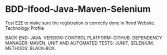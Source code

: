 # BDD-Ifood-Java-Maven-Selenium

Test E2E to make sure the registration is correctly done in Ifood Website.
Technology Profile

BACK-END: JAVA.
VERSION-CONTROL PLATFORM: GITHUB.
DEPENDENCY MANAGER: MAVEN.
UNIT AND AUTOMATED TESTS: JUNIT, SELENIUM.
METHODS: BLACK-BOX.
